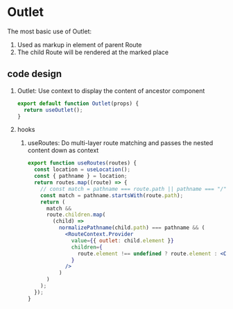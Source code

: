 # Outlet

The most basic use of Outlet:

1. Used as markup in element of parent Route
2. The child Route will be rendered at the marked place

## code design

1. Outlet: Use context to display the content of ancestor component
   ```jsx
   export default function Outlet(props) {
     return useOutlet();
   }
   ```
2. hooks

   1. useRoutes: Do multi-layer route matching and passes the nested content down as context

      ```jsx
      export function useRoutes(routes) {
        const location = useLocation();
        const { pathname } = location;
        return routes.map((route) => {
          // const match = pathname === route.path || pathname === "/" + route.path;
          const match = pathname.startsWith(route.path);
          return (
            match &&
            route.children.map(
              (child) =>
                normalizePathname(child.path) === pathname && (
                  <RouteContext.Provider
                    value={{ outlet: child.element }}
                    children={
                      route.element !== undefined ? route.element : <Outlet />
                    }
                  />
                )
            )
          );
        });
      }
      ```
